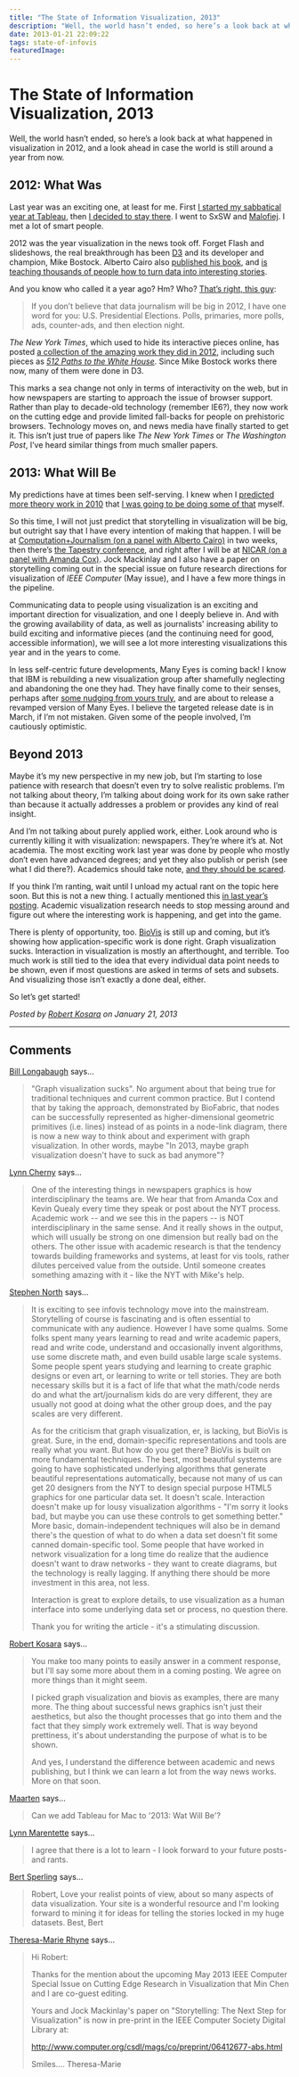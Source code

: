 ```yaml
---
title: "The State of Information Visualization, 2013"
description: "Well, the world hasn’t ended, so here’s a look back at what happened in visualization in 2012, and a look ahead in case the world is still around a year from now."
date: 2013-01-21 22:09:22
tags: state-of-infovis
featuredImage: 
---
```


# The State of Information Visualization, 2013

Well, the world hasn’t ended, so here’s a look back at what happened in visualization in 2012, and a look ahead in case the world is still around a year from now.

## 2012: What Was

Last year was an exciting one, at least for me. First <a href="/blog/2012/hello-tableau-and-seattle">I started my sabbatical year at Tableau</a>, then <a href="/blog/2012/goodbye-academia-hello-again-tableau">I decided to stay there</a>. I went to SxSW and <a href="/journalism/malofiej-20">Malofiej</a>. I met a lot of smart people.

2012 was the year visualization in the news took off. Forget Flash and slideshows, the real breakthrough has been <a href="http://d3js.org/">D3</a> and its developer and champion, Mike Bostock. Alberto Cairo also <a href="/criticism/review-alberto-cairo-functional-art">published his book</a>, and <a href="http://www.thefunctionalart.com/2012/11/second-intro-to-infographics-and-data.html">is teaching thousands of people how to turn data into interesting stories</a>.

And you know who called it a year ago? Hm? Who? <a href="/blog/2012/state-information-visualization-2012">That’s right, this guy</a>:

>	If you don’t believe that data journalism will be big in 2012, I have one word for you: U.S. Presidential Elections. Polls, primaries, more polls, ads, counter-ads, and then election night.

<em>The New York Times</em>, which used to hide its interactive pieces online, has posted <a href="http://www.nytimes.com/interactive/2012/12/30/multimedia/2012-the-year-in-graphics.html?hp">a collection of the amazing work they did in 2012</a>, including such pieces as <em><a href="http://www.nytimes.com/interactive/2012/11/02/us/politics/paths-to-the-white-house.html">512 Paths to the White House</a></em>. Since Mike Bostock works there now, many of them were done in D3.

This marks a sea change not only in terms of interactivity on the web, but in how newspapers are starting to approach the issue of browser support. Rather than play to decade-old technology (remember IE6?), they now work on the cutting edge and provide limited fall-backs for people on prehistoric browsers. Technology moves on, and news media have finally started to get it. This isn’t just true of papers like <em>The New York Times</em> or <em>The Washington Post</em>, I’ve heard similar things from much smaller papers.

## 2013: What Will Be

My predictions have at times been self-serving. I knew when I <a href="/blog/2010/state-of-infovis-2010">predicted more theory work in 2010</a> that <a href="/blog/2010/the-year-of-infovis-theory">I was going to be doing some of that</a> myself.

So this time, I will not just predict that storytelling in visualization will be big, but outright say that I have every intention of making that happen. I will be at <a href="http://computation-and-journalism.com/symposium2013/">Computation+Journalism (on a panel with Alberto Cairo)</a> in two weeks, then there’s <a href="http://www.tapestryconference.com">the Tapestry conference</a>, and right after I will be at <a href="http://ire.org/conferences/nicar-2013/">NICAR (on a panel with Amanda Cox)</a>. Jock Mackinlay and I also have a paper on storytelling coming out in the special issue on future research directions for visualization of <em>IEEE Computer</em> (May issue), and I have a few more things in the pipeline.

Communicating data to people using visualization is an exciting and important direction for visualization, and one I deeply believe in. And with the growing availability of data, as well as journalists' increasing ability to build exciting and informative pieces (and the continuing need for good, accessible information), we will see a lot more interesting visualizations this year and in the years to come.

In less self-centric future developments, Many Eyes is coming back! I know that IBM is rebuilding a new visualization group after shamefully neglecting and abandoning the one they had. They have finally come to their senses, perhaps after <a href="/criticism/quo-vadis-many-eyes">some nudging from yours truly</a>, and are about to release a revamped version of Many Eyes. I believe the targeted release date is in March, if I’m not mistaken. Given some of the people involved, I’m cautiously optimistic.

## Beyond 2013

Maybe it’s my new perspective in my new job, but I’m starting to lose patience with research that doesn’t even try to solve realistic problems. I’m not talking about theory, I’m talking about doing work for its own sake rather than because it actually addresses a problem or provides any kind of real insight.

And I’m not talking about purely applied work, either. Look around who is currently killing it with visualization: newspapers. They’re where it’s at. Not academia. The most exciting work last year was done by people who mostly don’t even have advanced degrees; and yet they also publish or perish (see what I did there?). Academics should take note, <a href="http://cscheid.net/blog/how_many_visweek_papers_could_the_nyt_write_in_three_weeks_">and they should be scared</a>.

If you think I’m ranting, wait until I unload my actual rant on the topic here soon. But this is not a new thing. I actually mentioned this <a href="/blog/2012/state-information-visualization-2012">in last year’s posting</a>. Academic visualization research needs to stop messing around and figure out where the interesting work is happening, and get into the game.

There is plenty of opportunity, too. <a href="http://biovis.net/">BioVis</a> is still up and coming, but it’s showing how application-specific work is done right. Graph visualization sucks. Interaction in visualization is mostly an afterthought, and terrible. Too much work is still tied to the idea that every individual data point needs to be shown, even if most questions are asked in terms of sets and subsets. And visualizing those isn’t exactly a done deal, either.

So let’s get started!


_Posted by <a href="/about">Robert Kosara</a> on January 21, 2013_


<aside class="comments">

---
## Comments

<a href="http://www.BioFabric.org" rel="nofollow noopener" target="_blank">Bill Longabaugh</a> says…
>	"Graph visualization sucks".  No argument about that being true for traditional techniques and current common practice.  But I contend that by taking the approach, demonstrated by BioFabric, that nodes can be successfully represented as higher-dimensional geometric primitives (i.e. lines) instead of as points in a node-link diagram, there is now a new way to think about and experiment with graph visualization.  In other words, maybe "In 2013, maybe graph visualization doesn't have to suck as bad anymore"?

<a href="http://www.ghostweather.com" rel="nofollow noopener" target="_blank">Lynn Cherny</a> says…
>	One of the interesting things in newspapers graphics is how interdisciplinary the teams are.  We hear that from Amanda Cox and Kevin Quealy every time they speak or post about the NYT process.  Academic work -- and we see this in the papers -- is NOT interdisciplinary in the same sense.  And it really shows in the output, which will usually be strong on one dimension but really bad on the others.  The other issue with academic research is that the tendency towards building frameworks and systems, at least for vis tools, rather dilutes perceived value from the outside.  Until someone creates something amazing with it - like the NYT with Mike's help.

<a href="http://www.graphviz.org" rel="nofollow noopener" target="_blank">Stephen North</a> says…
>	It is exciting to see infovis technology move into the mainstream. Storytelling of course is fascinating and is often essential to communicate with any audience. However I have some qualms. Some folks spent many years learning to read and write academic papers, read and write code, understand and occasionally invent algorithms, use some discrete math, and even build usable large scale systems. Some people spent years studying and learning to create graphic designs or even art, or learning to write or tell stories. They are both necessary skills but it is a fact of life that what the math/code nerds do and what the art/journalism kids do are very different, they are usually not good at doing what the other group does, and the pay scales are very different. 
>	
>	As for the criticism that graph visualization, er, is lacking, but BioVis is great. Sure, in the end, domain-specific representations and tools are really what you want. But how do you get there?  BioVis is built on more fundamental techniques. The best, most beautiful systems are going to have sophisticated underlying algorithms that generate beautiful representations automatically, because not many of us can get 20 designers from the NYT to design special purpose HTML5 graphics for one particular data set. It doesn't scale. Interaction doesn't make up for lousy visualization algorithms - "I'm sorry it looks bad, but maybe you can use these controls to get something better." More basic, domain-independent techniques will also be in demand there's the question of what to do when a data set doesn't fit some canned domain-specific tool. Some people that have worked in network visualization for a long time do realize that the audience doesn't want to draw networks - they want to create diagrams, but the technology is really lagging. If anything there should be more investment in this area, not less. 
>	
>	Interaction is great to explore details, to use visualization as a human interface into some underlying data set or process, no question there.
>	
>	Thank you for writing the article - it's a stimulating discussion.

<a href="/about" rel="nofollow noopener" target="_blank">Robert Kosara</a> says…
>	You make too many points to easily answer in a comment response, but I'll say some more about them in a coming posting. We agree on more things than it might seem. 
>	
>	I picked graph visualization and biovis as examples, there are many more. The thing about successful news graphics isn't just their aesthetics, but also the thought processes that go into them and the fact that they simply work extremely well. That is way beyond prettiness, it's about understanding the purpose of what is to be shown.
>	
>	And yes, I understand the difference between academic and news publishing, but I think we can learn a lot from the way news works. More on that soon.

<a href="http://maartenlambrechts.drupalgardens.com" rel="nofollow noopener" target="_blank">Maarten</a> says…
>	Can we add Tableau for Mac to '2013: Wat Will Be'?

<a href="http://interactivemultimediatechnology.blogspot.com" rel="nofollow noopener" target="_blank">Lynn Marentette</a> says…
>	I agree that there is a lot to learn - I look forward to your future posts-and rants.

<a href="http://www.bestplaces.net" rel="nofollow noopener" target="_blank">Bert Sperling</a> says…
>	Robert,
>	Love your realist points of view, about so many aspects of data visualization.
>	Your site is a wonderful resource and I'm looking forward to mining it for ideas for telling the stories locked in my huge datasets.
>	Best,
>	Bert

<a href="http://theresamarierhyne.com/Theresa-Marie_Rhynes_Viewpoint/Blog/Blog.html" rel="nofollow noopener" target="_blank">Theresa-Marie Rhyne</a> says…
>	Hi Robert: 
>	
>	Thanks for the mention about the upcoming May 2013 IEEE Computer Special Issue on Cutting Edge Research in Visualization that Min Chen and I are co-guest editing.  
>	
>	Yours and Jock Mackinlay's paper on "Storytelling: The Next Step for Visualization" is now in pre-print in the IEEE Computer Society Digital Library at:
>	
>	http://www.computer.org/csdl/mags/co/preprint/06412677-abs.html
>	
>	Smiles.... Theresa-Marie

</aside>

